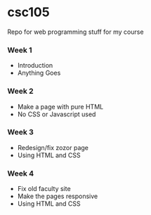 # csc105
Repo for web programming stuff for my course
### Week 1
* Introduction
* Anything Goes
### Week 2
* Make a page with pure HTML
* No CSS or Javascript used
### Week 3
* Redesign/fix zozor page
* Using HTML and CSS
### Week 4
* Fix old faculty site
* Make the pages responsive
* Using HTML and CSS
